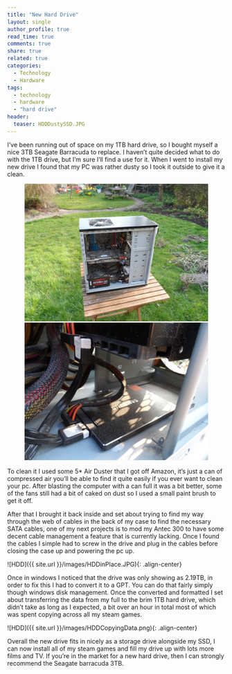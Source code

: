 ```yaml
---
title: "New Hard Drive"
layout: single
author_profile: true
read_time: true
comments: true
share: true
related: true
categories:
  - Technology
  - Hardware
tags:
  - technology
  - hardware
  - "hard drive"
header:
  teaser: HDDDustySSD.JPG
---
```


I’ve been running out of space on my 1TB hard drive, so I bought myself a nice 3TB Seagate Barracuda to replace. I haven’t quite decided what to do with the 1TB drive, but I’m sure I’ll find a use for it. When I went to install my new drive I found that my PC was rather dusty so I took it outside to give it a clean.

<figure class="half">
	<img src="/images/HDDOutsidePC.JPG">
	<img src="/images/HDDDustySSD.JPG">
</figure>

To clean it I used some 5* Air Duster that I got off Amazon, it’s just a can of compressed air you’ll be able to find it quite easily if you ever want to clean your pc. After blasting the computer with a can full it was a bit better, some of the fans still had a bit of caked on dust so I used a small paint brush to get it off.

After that I brought it back inside and set about trying to find my way through the web of cables in the back of my case to find the necessary SATA cables, one of my next projects is to mod my Antec 300 to have some decent cable management a feature that is currently lacking. Once I found the cables I simple had to screw in the drive and plug in the cables before closing the case up and powering the pc up.

![HDD]({{ site.url }}/images/HDDinPlace.JPG){: .align-center}

Once in windows I noticed that the drive was only showing as 2.19TB, in order to fix this I had to convert it to a GPT. You can do that fairly simply though windows disk management. Once the converted and formatted I set about transferring the data from my full to the brim 1TB hard drive, which didn’t take as long as I expected, a bit over an hour in total most of which was spent copying across all my steam games.

![HDD]({{ site.url }}/images/HDDCopyingData.png){: .align-center}

Overall the new drive fits in nicely as a storage drive alongside my SSD, I can now install all of my steam games and fill my drive up with lots more films and TV. If you’re in the market for a new hard drive, then I can strongly recommend the Seagate barracuda 3TB.